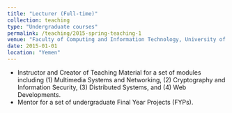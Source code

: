 ```yaml
---
title: "Lecturer (Full-time)"
collection: teaching
type: "Undergraduate courses"
permalink: /teaching/2015-spring-teaching-1
venue: "Faculty of Computing and Information Technology, University of Science and Technology"
date: 2015-01-01
location: "Yemen"
---
```


<ul>
  <li>Instructor and Creator of Teaching Material for a set of modules including (1) Multimedia Systems and Networking, (2) Cryptography and Information Security, (3) Distributed Systems, and (4) Web Developments.</li>
  <li> Mentor for a set of undergraduate Final Year Projects (FYPs).</li>
</ul> 
